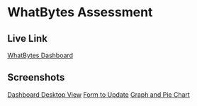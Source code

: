 # WhatBytes Assessment

## Live Link
[WhatBytes Dashboard](https://your-deployed-url.com)

## Screenshots
[Dashboard Desktop View](public/1.png)
[Form to Update](public/3.png)
[Graph and Pie Chart](public/2.png)
